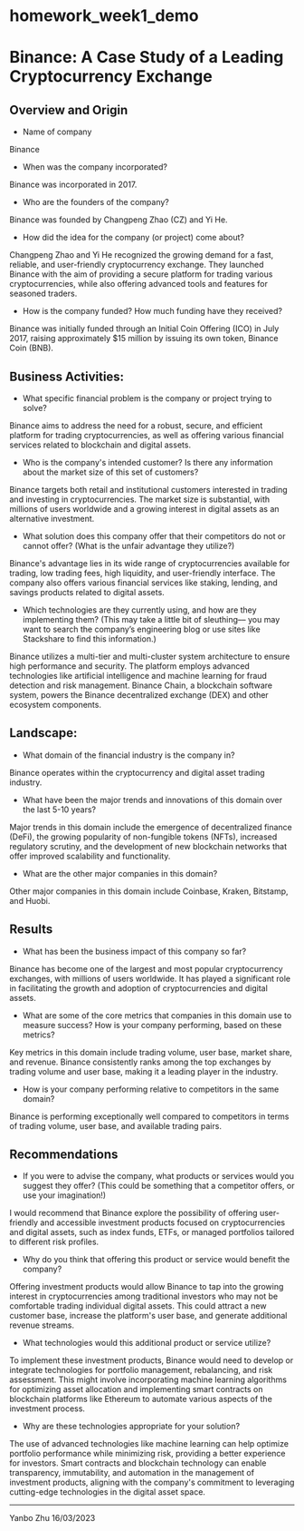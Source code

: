 # homework_week1_demo

# Binance: A Case Study of a Leading Cryptocurrency Exchange

## Overview and Origin

- Name of company

Binance

- When was the company incorporated?

Binance was incorporated in 2017.

- Who are the founders of the company?

Binance was founded by Changpeng Zhao (CZ) and Yi He.

- How did the idea for the company (or project) come about?

Changpeng Zhao and Yi He recognized the growing demand for a fast, reliable, and user-friendly cryptocurrency exchange. They launched Binance with the aim of providing a secure platform for trading various cryptocurrencies, while also offering advanced tools and features for seasoned traders.

- How is the company funded? How much funding have they received?

Binance was initially funded through an Initial Coin Offering (ICO) in July 2017, raising approximately $15 million by issuing its own token, Binance Coin (BNB).

## Business Activities:

- What specific financial problem is the company or project trying to solve?

Binance aims to address the need for a robust, secure, and efficient platform for trading cryptocurrencies, as well as offering various financial services related to blockchain and digital assets.

- Who is the company's intended customer? Is there any information about the market size of this set of customers?

Binance targets both retail and institutional customers interested in trading and investing in cryptocurrencies. The market size is substantial, with millions of users worldwide and a growing interest in digital assets as an alternative investment.

- What solution does this company offer that their competitors do not or cannot offer? (What is the unfair advantage they utilize?)

Binance's advantage lies in its wide range of cryptocurrencies available for trading, low trading fees, high liquidity, and user-friendly interface. The company also offers various financial services like staking, lending, and savings products related to digital assets.

- Which technologies are they currently using, and how are they implementing them? (This may take a little bit of sleuthing–– you may want to search the company’s engineering blog or use sites like Stackshare to find this information.)

Binance utilizes a multi-tier and multi-cluster system architecture to ensure high performance and security. The platform employs advanced technologies like artificial intelligence and machine learning for fraud detection and risk management. Binance Chain, a blockchain software system, powers the Binance decentralized exchange (DEX) and other ecosystem components.

## Landscape:

- What domain of the financial industry is the company in?

Binance operates within the cryptocurrency and digital asset trading industry.

- What have been the major trends and innovations of this domain over the last 5-10 years?

Major trends in this domain include the emergence of decentralized finance (DeFi), the growing popularity of non-fungible tokens (NFTs), increased regulatory scrutiny, and the development of new blockchain networks that offer improved scalability and functionality.

- What are the other major companies in this domain?

Other major companies in this domain include Coinbase, Kraken, Bitstamp, and Huobi.

## Results

- What has been the business impact of this company so far?

Binance has become one of the largest and most popular cryptocurrency exchanges, with millions of users worldwide. It has played a significant role in facilitating the growth and adoption of cryptocurrencies and digital assets.

- What are some of the core metrics that companies in this domain use to measure success? How is your company performing, based on these metrics?

Key metrics in this domain include trading volume, user base, market share, and revenue. Binance consistently ranks among the top exchanges by trading volume and user base, making it a leading player in the industry.

- How is your company performing relative to competitors in the same domain?

Binance is performing exceptionally well compared to competitors in terms of trading volume, user base, and available trading pairs.

## Recommendations

- If you were to advise the company, what products or services would you suggest they offer? (This could be something that a competitor offers, or use your imagination!)

I would recommend that Binance explore the possibility of offering user-friendly and accessible investment products focused on cryptocurrencies and digital assets, such as index funds, ETFs, or managed portfolios tailored to different risk profiles.

- Why do you think that offering this product or service would benefit the company?

Offering investment products would allow Binance to tap into the growing interest in cryptocurrencies among traditional investors who may not be comfortable trading individual digital assets. This could attract a new customer base, increase the platform's user base, and generate additional revenue streams.

- What technologies would this additional product or service utilize?

To implement these investment products, Binance would need to develop or integrate technologies for portfolio management, rebalancing, and risk assessment. This might involve incorporating machine learning algorithms for optimizing asset allocation and implementing smart contracts on blockchain platforms like Ethereum to automate various aspects of the investment process.

- Why are these technologies appropriate for your solution?

The use of advanced technologies like machine learning can help optimize portfolio performance while minimizing risk, providing a better experience for investors. Smart contracts and blockchain technology can enable transparency, immutability, and automation in the management of investment products, aligning with the company's commitment to leveraging cutting-edge technologies in the digital asset space.

---

Yanbo Zhu 16/03/2023
